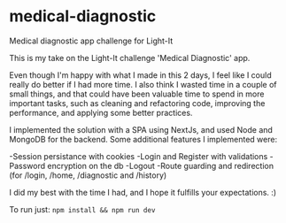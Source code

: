# medical-diagnostic
Medical diagnostic app challenge for Light-It

This is my take on the Light-It challenge 'Medical Diagnostic' app.

Even though I'm happy with what I made in this 2 days, I feel like I could really do better if I had more time. I also think I wasted time in a couple of small things, and that could have been valuable time to spend in more important tasks, such as cleaning and refactoring code, improving the performance, and applying some better practices. 

I implemented the solution with a SPA using NextJs, and used Node and MongoDB for the backend.
Some additional features I implemented were:

-Session persistance with cookies
-Login and Register with validations
-Password encryption on the db
-Logout
-Route guarding and redirection (for /login, /home, /diagnostic and /history)

 I did my best with the time I had, and I hope it fulfills your expectations. :)
 
 To run just:
 `npm install &&
 npm run dev`
